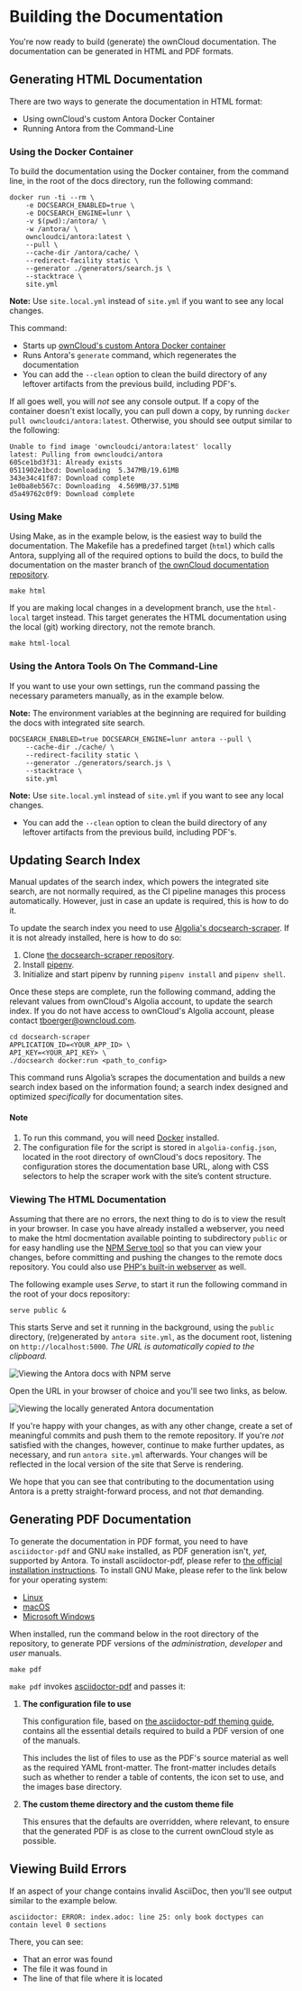 # Building the Documentation

You're now ready to build (generate) the ownCloud documentation.
The documentation can be generated in HTML and PDF formats.

## Generating HTML Documentation

There are two ways to generate the documentation in HTML format:

- Using ownCloud's custom Antora Docker Container
- Running Antora from the Command-Line

### Using the Docker Container

To build the documentation using the Docker container, from the command line, in the root of the docs directory, run the following command:

```
docker run -ti --rm \
    -e DOCSEARCH_ENABLED=true \
    -e DOCSEARCH_ENGINE=lunr \
    -v $(pwd):/antora/ \
    -w /antora/ \
    owncloudci/antora:latest \
    --pull \
    --cache-dir /antora/cache/ \
    --redirect-facility static \
    --generator ./generators/search.js \
    --stacktrace \
    site.yml
```

**Note:** Use `site.local.yml` instead of `site.yml` if you want to see any local changes.

This command:

- Starts up [ownCloud's custom Antora Docker container](https://hub.docker.com/r/owncloudci/antora/)
- Runs Antora's `generate` command, which regenerates the documentation
- You can add the `--clean` option to clean the build directory of any leftover artifacts from the previous build, including PDF's.

If all goes well, you will _not_ see any console output.
If a copy of the container doesn't exist locally, you can pull down a copy, by running `docker pull owncloudci/antora:latest`.
Otherwise, you should see output similar to the following:

```console
Unable to find image 'owncloudci/antora:latest' locally
latest: Pulling from owncloudci/antora
605ce1bd3f31: Already exists
0511902e1bcd: Downloading  5.347MB/19.61MB
343e34c41f87: Download complete
1e0ba8eb567c: Downloading  4.569MB/37.51MB
d5a49762c0f9: Download complete
```

### Using Make

Using Make, as in the example below, is the easiest way to build the documentation.
The Makefile has a predefined target (`html`) which calls Antora, supplying all of the required options to build the docs, to build the documentation on the master branch of [the ownCloud documentation repository](https://github.com/owncloud/docs).

```
make html
```

If you are making local changes in a development branch, use the `html-local` target instead.
This target generates the HTML documentation using the local (git) working directory, not the remote branch.

```console
make html-local
```

### Using the Antora Tools On The Command-Line

If you want to use your own settings, run the command passing the necessary parameters manually, as in the example below.

**Note:** The environment variables at the beginning are required for building the docs with integrated site search.

```
DOCSEARCH_ENABLED=true DOCSEARCH_ENGINE=lunr antora --pull \
    --cache-dir ./cache/ \
    --redirect-facility static \
    --generator ./generators/search.js \
    --stacktrace \
    site.yml
```

**Note:** Use `site.local.yml` instead of `site.yml` if you want to see any local changes.

- You can add the `--clean` option to clean the build directory of any leftover artifacts from the previous build, including PDF's.

## Updating Search Index

Manual updates of the search index, which powers the integrated site search, are not normally required, as the CI pipeline manages this process automatically.
However, just in case an update is required, this is how to do it.

To update the search index you need to use [Algolia's docsearch-scraper](https://github.com/algolia/docsearch-scraper).
If it is not already installed, here is how to do so:

1. Clone [the docsearch-scraper repository](https://github.com/algolia/docsearch-scraper).
2. Install [pipenv](https://pipenv.readthedocs.io/en/latest/install/#installing-pipenv).
3. Initialize and start pipenv by running `pipenv install` and `pipenv shell`.

Once these steps are complete, run the following command, adding the relevant values from ownCloud's Algolia account, to update the search index.
If you do not have access to ownCloud's Algolia account, please contact tboerger@owncloud.com.

```
cd docsearch-scraper
APPLICATION_ID=<YOUR_APP_ID> \
API_KEY=<YOUR_API_KEY> \
./docsearch docker:run <path_to_config>
```

This command runs Algolia’s scrapes the documentation and builds a new search index based on the information found; a search index designed and optimized *specifically* for documentation sites.

#### Note

1. To run this command, you will need [Docker](https://docs.docker.com/) installed.
2. The configuration file for the script is stored in `algolia-config.json`, located in the root directory of ownCloud's docs repository.
The configuration stores the documentation base URL, along with CSS selectors to help the scraper work with the site’s content structure.

### Viewing The HTML Documentation

Assuming that there are no errors, the next thing to do is to view the result in your browser.
In case you have already installed a webserver, you need to make the html docmentation
available pointing to subdirectory `public`
or for easy handling use the [NPM Serve tool](https://www.npmjs.com/package/serve) so that you can view your changes,
before committing and pushing the changes to the remote docs repository.
You could also use [PHP's built-in webserver](https://secure.php.net/manual/en/features.commandline.webserver.php) as well.

The following example uses *Serve*, to start it run the following command in the root of your docs repository:

```
serve public &
```

This starts Serve and set it running in the background, using the `public` directory, (re)generated by `antora site.yml`, as the document root, listening on `http://localhost:5000`.
_The URL is automatically copied to the clipboard._

![Viewing the Antora docs with NPM serve](./images/viewing-the-antora-docs-with-npm-serve.png)

Open the URL in your browser of choice and you'll see two links, as below.

![Viewing the locally generated Antora documentation](./images/viewing-the-locally-generated-antora-documentation.png)

If you're happy with your changes, as with any other change, create a set of meaningful commits and push them to the remote repository.
If you're _not_ satisfied with the changes, however, continue to make further updates, as necessary, and run `antora site.yml` afterwards.
Your changes will be reflected in the local version of the site that Serve is rendering.

We hope that you can see that contributing to the documentation using Antora is a pretty straight-forward process, and not _that_ demanding.

## Generating PDF Documentation

To generate the documentation in PDF format, you need to have `asciidoctor-pdf` and GNU `make` installed, as PDF generation isn't, _yet_, supported by Antora.
To install asciidoctor-pdf, please refer to [the official installation instructions](https://asciidoctor.org/docs/asciidoctor-pdf/).
To install GNU Make, please refer to the link below for your operating system:

- [Linux](https://www.cyberciti.biz/faq/howto-installing-gnu-c-compiler-development-environment-on-ubuntu/)
- [macOS](http://brewformulas.org/Make)
- [Microsoft Windows](http://gnuwin32.sourceforge.net/install.html)

When installed, run the command below in the root directory of the repository, to generate PDF versions of the _administration_, _developer_ and _user_ manuals.

```console
make pdf
```

`make pdf` invokes [asciidoctor-pdf](https://github.com/asciidoctor/asciidoctor-pdf) and passes it:

1. **The configuration file to use**

    This configuration file, based on [the asciidoctor-pdf theming guide](https://github.com/asciidoctor/asciidoctor-pdf/blob/master/docs/theming-guide.adoc), contains all the essential details required to build a PDF version of one of the manuals.

    This includes the list of files to use as the PDF's source material as well as the required YAML front-matter. The front-matter includes details such as whether to render a table of contents, the icon set to use, and the images base directory.

2. **The custom theme directory and the custom theme file**

    This ensures that the defaults are overridden, where relevant, to ensure that the generated PDF is as close to the current ownCloud style as possible.

## Viewing Build Errors

If an aspect of your change contains invalid AsciiDoc, then you'll see output similar to the example below.

```console
asciidoctor: ERROR: index.adoc: line 25: only book doctypes can contain level 0 sections
```

There, you can see:

- That an error was found
- The file it was found in
- The line of that file where it is located
